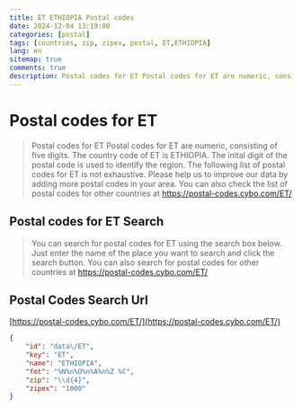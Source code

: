 ```yaml
---
title: ET ETHIOPIA Postal codes 
date: 2024-12-04 13:19:00
categories: [postal]
tags: [countries, zip, zipex, postal, ET,ETHIOPIA]
lang: en
sitemap: true
comments: true
description: Postal codes for ET Postal codes for ET are numeric, consisting of five digits. The country code of ET is ETHIOPIA. The inital digit of the postal code is used to identify the region. The following list of postal codes for ET is not exhaustive. Please help us to improve our data by adding more postal codes in your area. You can also check the list of postal codes for other countries at https://postal-codes.cybo.com/ET/
---
```


# Postal codes for ET
> Postal codes for ET Postal codes for ET are numeric, consisting of five digits. The country code of ET is ETHIOPIA. The inital digit of the postal code is used to identify the region. The following list of postal codes for ET is not exhaustive. Please help us to improve our data by adding more postal codes in your area. You can also check the list of postal codes for other countries at https://postal-codes.cybo.com/ET/

## Postal codes for ET Search 
> You can search for postal codes for ET using the search box below. Just enter the name of the place you want to search and click the search button. You can also search for postal codes for other countries at https://postal-codes.cybo.com/ET/

## Postal Codes Search Url

[https://postal-codes.cybo.com/ET/](https://postal-codes.cybo.com/ET/)
```json
{
    "id": "data\/ET",
    "key": "ET",
    "name": "ETHIOPIA",
    "fmt": "%N%n%O%n%A%n%Z %C",
    "zip": "\\d{4}",
    "zipex": "1000"
}
```
